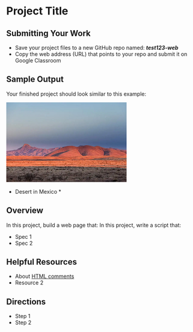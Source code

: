 ﻿# Project Title

## Submitting Your Work
 - Save your project files to a new GitHub repo named: ***test123-web***
 - Copy the web address (URL) that points to your repo and submit it on Google Classroom

## Sample Output

Your finished project should look similar to this example:

![Desert landscape in Mexico](desert-mexico.png "Mexican Desert")
* Desert in Mexico *

## Overview

In this project, build a web page that:
In this project, write a script that:

 - Spec 1
 - Spec 2

## Helpful Resources

 - About [HTML comments](https://www.w3schools.com/html/html_comments.asp)
 - Resource 2
 
## Directions

 - Step 1
 - Step 2


